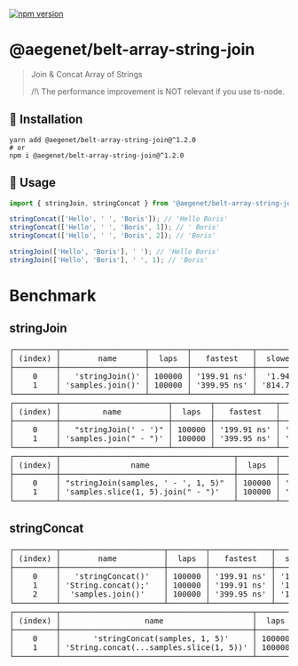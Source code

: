 [![npm version](https://img.shields.io/npm/v/@aegenet/belt-array-string-join.svg)](https://www.npmjs.com/package/@aegenet/belt-array-string-join)
<br>

# @aegenet/belt-array-string-join

> Join & Concat Array of Strings
>
> /!\ The performance improvement is NOT relevant if you use ts-node.

## 💾 Installation

```shell
yarn add @aegenet/belt-array-string-join@^1.2.0
# or
npm i @aegenet/belt-array-string-join@^1.2.0
```

## 📝 Usage

```typescript
import { stringJoin, stringConcat } from '@aegenet/belt-array-string-join';

stringConcat(['Hello', ' ', 'Boris']); // 'Hello Boris'
stringConcat(['Hello', ' ', 'Boris', 1]); // ' Boris'
stringConcat(['Hello', ' ', 'Boris', 2]); // 'Boris'

stringJoin(['Hello', 'Boris'], ' '); // 'Hello Boris'
stringJoin(['Hello', 'Boris'], ' ', 1); // 'Boris'
```

# Benchmark

## stringJoin

<pre>
┌─────────┬──────────────────┬────────┬─────────────┬─────────────┬─────────────┬─────────────┬─────────────┬─────────────┬─────────┬────────────┐
│ (index) │        name      │  laps  │   fastest   │  slowest    │   average   │    p50 <    │     p75     │     p90     │ ratio % │  duration  │
├─────────┼──────────────────┼────────┼─────────────┼─────────────┼─────────────┼─────────────┼─────────────┼─────────────┼─────────┼────────────┤
│    0    │   'stringJoin()' │ 100000 │ '199.91 ns' │  '1.94 ms'  │ '398.16 ns' │ '300.05 ns' │ '300.05 ns' │ '400.07 ns' │ '0.00'  │ '39.82 ms' │
│    1    │ 'samples.join()' │ 100000 │ '399.95 ns' │ '814.70 μs' │ '506.69 ns' │ '400.07 ns' │ '499.96 ns' │ '599.98 ns' │ '49.98' │ '50.67 ms' │
└─────────┴──────────────────┴────────┴─────────────┴─────────────┴─────────────┴─────────────┴─────────────┴─────────────┴─────────┴────────────┘
┌─────────┬───────────────────────┬────────┬─────────────┬───────────┬─────────────┬─────────────┬─────────────┬─────────────┬─────────┬────────────┐
│ (index) │         name          │  laps  │   fastest   │  slowest  │   average   │    p50 <    │     p75     │     p90     │ ratio % │  duration  │
├─────────┼───────────────────────┼────────┼─────────────┼───────────┼─────────────┼─────────────┼─────────────┼─────────────┼─────────┼────────────┤
│    0    │   "stringJoin(' - ')" │ 100000 │ '199.91 ns' │ '1.27 ms' │ '479.39 ns' │ '300.05 ns' │ '300.05 ns' │ '399.95 ns' │ '0.00'  │ '47.94 ms' │
│    1    │ 'samples.join(" - ")' │ 100000 │ '399.95 ns' │ '1.21 ms' │ '487.71 ns' │ '499.96 ns' │ '499.96 ns' │ '500.08 ns' │ '49.99' │ '48.77 ms' │
└─────────┴───────────────────────┴────────┴─────────────┴───────────┴─────────────┴─────────────┴─────────────┴─────────────┴─────────┴────────────┘
┌─────────┬─────────────────────────────────────┬────────┬─────────────┬───────────┬─────────────┬─────────────┬─────────────┬─────────────┬─────────┬────────────┐
│ (index) │               name                  │  laps  │   fastest   │  slowest  │   average   │    p50 <    │     p75     │     p90     │ ratio % │  duration  │
├─────────┼─────────────────────────────────────┼────────┼─────────────┼───────────┼─────────────┼─────────────┼─────────────┼─────────────┼─────────┼────────────┤
│    0    │ "stringJoin(samples, ' - ', 1, 5)"  │ 100000 │ '199.91 ns' │ '1.39 ms' │ '372.70 ns' │ '300.05 ns' │ '300.05 ns' │ '399.95 ns' │ '0.00'  │ '37.27 ms' │
│    1    │ 'samples.slice(1, 5).join(" - ")'   │ 100000 │ '299.93 ns' │ '1.50 ms' │ '563.11 ns' │ '400.07 ns' │ '499.96 ns' │ '500.08 ns' │ '40.00' │ '56.31 ms' │
└─────────┴─────────────────────────────────────┴────────┴─────────────┴───────────┴─────────────┴─────────────┴─────────────┴─────────────┴─────────┴────────────┘
</pre>

## stringConcat


<pre>
┌─────────┬──────────────────────┬────────┬─────────────┬───────────┬─────────────┬─────────────┬─────────────┬─────────────┬─────────┬────────────┐
│ (index) │        name          │  laps  │   fastest   │  slowest  │   average   │    p50 <    │     p75     │     p90     │ ratio % │  duration  │
├─────────┼──────────────────────┼────────┼─────────────┼───────────┼─────────────┼─────────────┼─────────────┼─────────────┼─────────┼────────────┤
│    0    │   'stringConcat()'   │ 100000 │ '199.91 ns' │ '1.25 ms' │ '324.42 ns' │ '299.93 ns' │ '300.05 ns' │ '300.05 ns' │ '0.00'  │ '32.44 ms' │
│    1    │ 'String.concat();'   │ 100000 │ '199.91 ns' │ '1.51 ms' │ '396.50 ns' │ '300.05 ns' │ '300.05 ns' │ '399.95 ns' │ '11.11' │ '39.65 ms' │
│    2    │  'samples.join()'    │ 100000 │ '399.95 ns' │ '1.29 ms' │ '524.82 ns' │ '400.07 ns' │ '499.96 ns' │ '500.08 ns' │ '55.56' │ '52.48 ms' │
└─────────┴──────────────────────┴────────┴─────────────┴───────────┴─────────────┴─────────────┴─────────────┴─────────────┴─────────┴────────────┘
┌─────────┬─────────────────────────────────────────┬────────┬─────────────┬───────────┬─────────────┬─────────────┬─────────────┬─────────────┬─────────┬────────────┐
│ (index) │                  name                   │  laps  │   fastest   │  slowest  │   average   │    p50 <    │     p75     │     p90     │ ratio % │  duration  │
├─────────┼─────────────────────────────────────────┼────────┼─────────────┼───────────┼─────────────┼─────────────┼─────────────┼─────────────┼─────────┼────────────┤
│    0    │       'stringConcat(samples, 1, 5)'     │ 100000 │ '199.91 ns' │ '1.58 ms' │ '381.89 ns' │ '299.93 ns' │ '300.05 ns' │ '399.95 ns' │ '0.00'  │ '38.19 ms' │
│    1    │ 'String.concat(...samples.slice(1, 5))' │ 100000 │ '199.91 ns' │ '1.75 ms' │ '471.22 ns' │ '300.05 ns' │ '399.95 ns' │ '400.07 ns' │ '10.01' │ '47.12 ms' │
└─────────┴─────────────────────────────────────────┴────────┴─────────────┴───────────┴─────────────┴─────────────┴─────────────┴─────────────┴─────────┴────────────┘
</pre>
